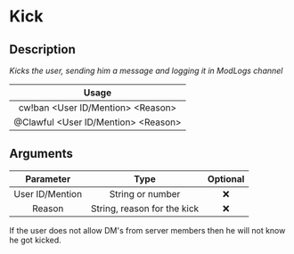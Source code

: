 # Kick

## Description

_Kicks the user, sending him a message and logging it in ModLogs channel_

| Usage |
| :---: |
| cw!ban &lt;User ID/Mention&gt; &lt;Reason&gt; |
| @Clawful &lt;User ID/Mention&gt; &lt;Reason&gt; |

## Arguments

| Parameter | Type | Optional |
| :---: | :---: | :---: |
| User ID/Mention | String or number | ❌ |
| Reason | String, reason for the kick | ❌ |

If the user does not allow DM's from server members then he will not know he got kicked.


